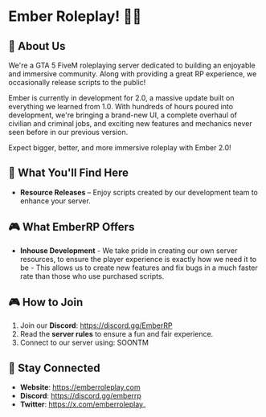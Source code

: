 # Ember Roleplay! 🚓🌆

## 🌟 About Us

We're a GTA 5 FiveM roleplaying server dedicated to building an enjoyable and immersive community. Along with providing a great RP experience, we occasionally release scripts to the public!

Ember is currently in development for 2.0, a massive update built on everything we learned from 1.0. With hundreds of hours poured into development, we're bringing a brand-new UI, a complete overhaul of civilian and criminal jobs, and exciting new features and mechanics never seen before in our previous version.

Expect bigger, better, and more immersive roleplay with Ember 2.0!

## 🔧 What You'll Find Here

- **Resource Releases** – Enjoy scripts created by our development team to enhance your server.

## 🎮 What EmberRP Offers

- **Inhouse Development** - We take pride in creating our own server resources, to ensure the player experience is exactly how we need it to be - This allows us to create new features and fix bugs in a much faster rate than those who use purchased scripts.

## 🎮 How to Join

1. Join our **Discord**: https://discord.gg/EmberRP
2. Read the **server rules** to ensure a fun and fair experience.
3. Connect to our server using: SOONTM

## 🚀 Stay Connected

- **Website**: https://emberroleplay.com
- **Discord**: https://discord.gg/emberrp
- **Twitter**: https://x.com/emberroleplay_
